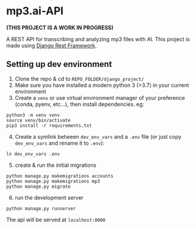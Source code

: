 # mp3.ai-API

**(THIS PROJECT IS A WORK IN PROGRESS)**

A REST API for transcribing and analyzing mp3 files with AI. This project is made using [Django Rest Framework](https://www.django-rest-framework.org/).

## Setting up dev environment

1. Clone the repo & cd to `REPO_FOLDER/django_project/`
2. Make sure you have installed a modern python 3 (>3.7) in your current environment
3. Create a `venv` or use virtual environment manager of your preference (conda, pyenv, etc...), then install dependencies. eg:
```
python3 -m venv venv
source venv/bin/activate
pip3 install -r requirements.txt
```
4. Create a symlink between `dev_env_vars` and a `.env` file (or just copy `dev_env_vars` and rename it to `.env`):
```
ln dev_env_vars .env
```
5. create & run the initial migrations
```
python manage.py makemigrations accounts
python manage.py makemigrations mp3
python manage.py migrate
```
6. run the development server
```
python manage.py runserver
```
The api will be served at `localhost:8000`
